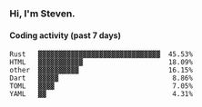 ### Hi, I'm Steven.

#### Coding activity (past 7 days)
```
Rust   ▓▓▓▓▓▓▓▓▓▓▓▓▓▓▓▓▓▓▓▓▓▓▓▓▓▓▓▓▓▓  45.53%
HTML   ▓▓▓▓▓▓▓▓▓▓▓                     18.09%
other  ▓▓▓▓▓▓▓▓▓▓                      16.15%
Dart   ▓▓▓▓▓                            8.86%
TOML   ▓▓▓▓                             7.05%
YAML   ▓▓                               4.31%
```

